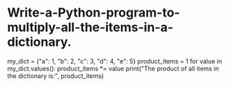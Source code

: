 # Write-a-Python-program-to-multiply-all-the-items-in-a-dictionary.

my_dict = {"a": 1, "b": 2, "c": 3, "d": 4, "e": 5}
product_items = 1
for value in my_dict.values():
 product_items *= value
print("The product of all items in the dictionary is:", product_items)
